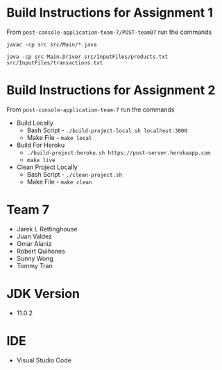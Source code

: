 # Build Instructions for Assignment 1
 From `post-console-application-team-7/POST-team07` run the commands
 
 `javac -cp src src/Main/*.java`
 
 `java -cp src Main.Driver src/InputFiles/products.txt src/InputFiles/transactions.txt`

 # Build Instructions for Assignment 2
  From `post-console-application-team-7` run the commands
  - Build Locally
    - Bash Script - `./build-project-local.sh localhost:3000` 
    - Make File - `make local`
  - Build For Heroku
    - `./build-project-heroku.sh https://post-server.herokuapp.com`
    - `make live`
  - Clean Project Locally
    - Bash Script - `./clean-project.sh`
    - Make File - `make clean`

# Team 7

- Jarek L Rettinghouse
- Juan Valdez
- Omar Alaniz
- Robert Quiñones
- Sunny Wong
- Tommy Tran

# JDK Version
- 11.0.2

# IDE
- Visual Studio Code
